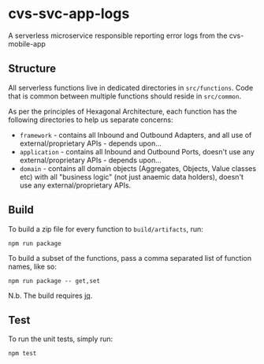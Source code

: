 # cvs-svc-app-logs

A serverless microservice responsible reporting error logs from the cvs-mobile-app

## Structure

All serverless functions live in dedicated directories in `src/functions`.
Code that is common between multiple functions should reside in `src/common`.

As per the principles of Hexagonal Architecture, each function has the following directories to help us separate concerns:

- `framework` - contains all Inbound and Outbound Adapters, and all use of external/proprietary APIs - depends upon...
- `application` - contains all Inbound and Outbound Ports, doesn't use any external/proprietary APIs - depends upon...
- `domain` - contains all domain objects (Aggregates, Objects, Value classes etc) with all "business logic" (not just anaemic data holders), doesn't use any external/proprietary APIs.

## Build

To build a zip file for every function to `build/artifacts`, run:

```shell
npm run package
```

To build a subset of the functions, pass a comma separated list of function names, like so:

```shell
npm run package -- get,set
```

N.b. The build requires [jq](https://github.com/stedolan/jq).

## Test

To run the unit tests, simply run:

```shell
npm test
```
